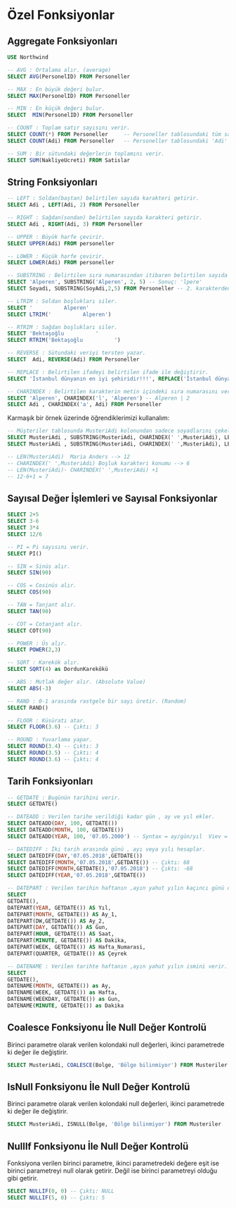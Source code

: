 # Özel Fonksiyonlar

## Aggregate Fonksiyonları

```sql
USE Northwind

-- AVG : Ortalama alır. (average)
SELECT AVG(PersonelID) FROM Personeller

-- MAX : En büyük değeri bulur.
SELECT MAX(PersonelID) FROM Personeller

-- MIN : En küçük değeri bulur.
SELECT  MIN(PersonelID) FROM Personeller

-- COUNT : Toplam satır sayısını verir.
SELECT COUNT(*) FROM Personeller     -- Personeller tablosundaki tüm satırların sayısını döndürecektir.
SELECT COUNT(Adi) FROM Personeller   -- Personeller tablosundaki 'Adi' sütununda null olmayan değerlerin sayısını döndürecektir.

-- SUM : Bir sütundaki değerlerin toplamını verir.
SELECT SUM(NakliyeUcreti) FROM Satislar
```

## String Fonksiyonları

```sql
-- LEFT : Soldan(baştan) belirtilen sayıda karakteri getirir.
SELECT Adi , LEFT(Adi, 2) FROM Personeller

-- RIGHT : Sağdan(sondan) belirtilen sayıda karakteri getirir.
SELECT Adi , RIGHT(Adi, 3) FROM Personeller

-- UPPER : Büyük harfe çevirir.
SELECT UPPER(Adi) FROM personeller

-- LOWER : Küçük harfe çevirir.
SELECT LOWER(Adi) FROM personeller

-- SUBSTRING : Belirtilen sıra numarasından itibaren belirtilen sayıda karakter getirir. Sıra numarası 1 den başlar.
SELECT 'Alperen', SUBSTRING('Alperen', 2, 5) -- Sonuç: 'lpere'
SELECT Soyadi, SUBSTRING(SoyAdi,2,5) FROM Personeller -- 2. karakterden itibaren 5 karakteri getirir

-- LTRIM : Soldan boşlukları siler.
SELECT '          Alperen'
SELECT LTRIM('          Alperen')

-- RTRIM : Sağdan boşlukları siler.
SELECT 'Bektaşoğlu          '
SELECT RTRIM('Bektaşoğlu          ')

-- REVERSE : Sütundaki veriyi tersten yazar.
SELECT	Adi, REVERSE(Adi) FROM Personeller

-- REPLACE : Belirtilen ifadeyi belirtilen ifade ile değiştirir.
SELECT 'İstanbul dünyanın en iyi şehiridir!!!', REPLACE('İstanbul dünyanın en iyi şehiridir!!!', 'İstanbul', 'İzmir')

-- CHARINDEX : Belirtilen karakterin metin içindeki sıra numarasını verir.
SELECT 'Alperen', CHARINDEX('l', 'Alperen') -- Alperen | 2
SELECT Adi , CHARINDEX('a', Adi) FROM Personeller
```

Karmaşık bir örnek üzerinde öğrendiklerimizi kullanalım:

```sql
-- Müşteriler tablosunda MusteriAdi kolonundan sadece soyadlarını çekelim.
SELECT MusteriAdi , SUBSTRING(MusteriAdi, CHARINDEX(' ',MusteriAdi), LEN(MusteriAdi)) FROM Musteriler
SELECT MusteriAdi , SUBSTRING(MusteriAdi, CHARINDEX(' ',MusteriAdi), LEN(MusteriAdi)- CHARINDEX(' ',MusteriAdi) +1) FROM Musteriler

-- LEN(MusteriAdi)  Maria Anders --> 12
-- CHARINDEX(' ',MusteriAdi) Boşluk karakteri konumu --> 6
-- LEN(MusteriAdi)- CHARINDEX(' ',MusteriAdi) +1
-- 12-6+1 = 7
```

## Sayısal Değer İşlemleri ve Sayısal Fonksiyonlar

```sql
SELECT 2+5
SELECT 3-6
SELECT 3*4
SELECT 12/6

-- PI = Pi sayısını verir.
SELECT PI()

-- SIN = Sinüs alır.
SELECT SIN(90)

-- COS = Cosinüs alır.
SELECT COS(90)

-- TAN = Tanjant alır.
SELECT TAN(90)

-- COT = Cotanjant alır.
SELECT COT(90)

-- POWER : Üs alır.
SELECT POWER(2,3)

-- SQRT : Karekök alır.
SELECT SQRT(4) as DordunKarekökü

-- ABS : Mutlak değer alır. (Absolute Value)
SELECT ABS(-3)

-- RAND : 0-1 arasında rastgele bir sayı üretir. (Random)
SELECT RAND()

-- FLOOR : Küsüratı atar.
SELECT FLOOR(3.6) -- Çıktı: 3

-- ROUND : Yuvarlama yapar.
SELECT ROUND(3.4) -- Çıktı: 3
SELECT ROUND(3.5) -- Çıktı: 4
SELECT ROUND(3.6) -- Çıktı: 4
```

## Tarih Fonksiyonları

```sql
-- GETDATE : Bugünün tarihini verir.
SELECT GETDATE()

-- DATEADD : Verilen tarihe verildiği kadar gün , ay ve yıl ekler.
SELECT DATEADD(DAY, 100, GETDATE())
SELECT DATEADD(MONTH, 100, GETDATE())
SELECT DATEADD(YEAR, 100, '07.05.2000') -- Syntax = ay/gün/yıl  Viev = yıl/ay/gün

-- DATEDIFF : İki tarih arasında günü , ayı veya yılı hesaplar.
SELECT DATEDIFF(DAY,'07.05.2018',GETDATE())
SELECT DATEDIFF(MONTH,'07.05.2018',GETDATE()) -- Çıktı: 68
SELECT DATEDIFF(MONTH,GETDATE(),'07.05.2018') -- Çıktı: -68
SELECT DATEDIFF(YEAR,'07.05.2018',GETDATE())

-- DATEPART : Verilen tarihin haftanın ,ayın yahut yılın kaçıncı günü olduğunu hesaplar.
SELECT
GETDATE(),
DATEPART(YEAR, GETDATE()) AS Yıl,
DATEPART(MONTH, GETDATE()) AS Ay_1,
DATEPART(DW,GETDATE()) AS Ay_2,
DATEPART(DAY, GETDATE()) AS Gun,
DATEPART(HOUR, GETDATE()) AS Saat,
DATEPART(MINUTE, GETDATE()) AS Dakika,
DATEPART(WEEK, GETDATE()) AS Hafta_Numarasi,
DATEPART(QUARTER, GETDATE()) AS Çeyrek

-- DATENAME : Verilen tarihte haftanın ,ayın yahut yılın ismini verir.
SELECT
GETDATE(),
DATENAME(MONTH, GETDATE()) as Ay,
DATENAME(WEEK, GETDATE()) as Hafta,
DATENAME(WEEKDAY, GETDATE()) as Gun,
DATENAME(MINUTE, GETDATE()) as Dakika
```

## Coalesce Fonksiyonu İle Null Değer Kontrolü

Birinci parametre olarak verilen kolondaki null değerleri, ikinci parametrede ki değer ile değiştirir.

```sql
SELECT MusteriAdi, COALESCE(Bolge, 'Bölge bilinmiyor') FROM Musteriler
```

## IsNull Fonksiyonu İle Null Değer Kontrolü

Birinci parametre olarak verilen kolondaki null değerleri, ikinci parametrede ki değer ile değiştirir.

```sql
SELECT MusteriAdi, ISNULL(Bolge, 'Bölge bilinmiyor') FROM Musteriler
```

##  NullIf Fonksiyonu İle Null Değer Kontrolü

Fonksiyona verilen birinci parametre, ikinci parametredeki değere eşit ise birinci parametreyi null olarak getirir. Değil ise birinci parametreyi olduğu gibi getirir.

```sql
SELECT NULLIF(0, 0) -- Çıktı: NULL
SELECT NULLIF(5, 0) -- Çıktı: 5
```
